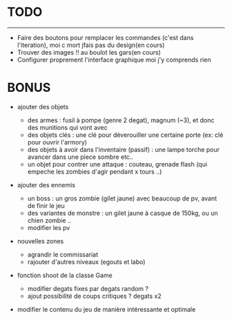 # TODO

******************************

- Faire des boutons pour remplacer les commandes (c'est dans l'iteration), moi c mort jfais pas du design(en cours)
- Trouver des images !! au boulot les gars(en cours)
- Configurer proprement l'interface graphique moi j'y comprends rien


# BONUS

- ajouter des objets
	- des armes : fusil à pompe (genre 2 degat), magnum (~3), et donc des munitions qui vont avec
	- des objets clés : une clé pour déverouiller une certaine porte (ex: clé pour ouvrir l'armory)
	- des objets à avoir dans l'inventaire (passif) : une lampe torche pour avancer dans une piece sombre etc..
	- un objet pour contrer une attaque : couteau, grenade flash (qui empeche les zombies d'agir pendant x tours ..)

- ajouter des ennemis
	- un boss : un gros zombie (gilet jaune) avec beaucoup de pv, avant de finir le jeu
	- des variantes de monstre : un gilet jaune à casque de 150kg, ou un chien zombie ..
	- modifier les pv

- nouvelles zones
	- agrandir le commissariat
	- rajouter d'autres niveaux (egouts et labo)

- fonction shoot de la classe Game
	- modifier degats fixes par degats random ?
	- ajout possibilité de coups critiques ? degats x2
	
- modifier le contenu du jeu de manière intéressante et optimale
